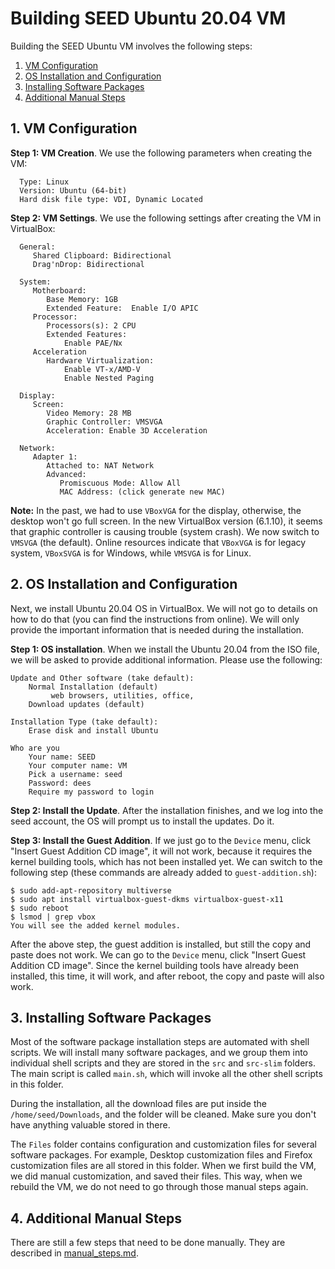 #  Building SEED Ubuntu 20.04 VM


Building the SEED Ubuntu VM involves the following steps:

1. [VM Configuration](#1_-vm-configuration)
1. [OS Installation and Configuration](#2_-os-installation-and-configuration)
1. [Installing Software Packages](#3_-installing-software-packages)
1. [Additional Manual Steps](#4_-additional-manual-steps)


## 1. VM Configuration

**Step 1: VM Creation**. We use the following 
parameters when creating the VM:
```
  Type: Linux
  Version: Ubuntu (64-bit)
  Hard disk file type: VDI, Dynamic Located
```

**Step 2: VM Settings**.
We use the following settings after creating the VM in 
VirtualBox:

```
  General:
     Shared Clipboard: Bidirectional
     Drag'nDrop: Bidirectional

  System:
     Motherboard:
        Base Memory: 1GB
        Extended Feature:  Enable I/O APIC
     Processor:
        Processors(s): 2 CPU
        Extended Features:
            Enable PAE/Nx
     Acceleration
        Hardware Virtualization:
            Enable VT-x/AMD-V
            Enable Nested Paging

  Display:
     Screen:
        Video Memory: 28 MB
        Graphic Controller: VMSVGA
        Acceleration: Enable 3D Acceleration

  Network:
     Adapter 1:
        Attached to: NAT Network
        Advanced:
           Promiscuous Mode: Allow All
           MAC Address: (click generate new MAC)
```

**Note:** In the past, we had to use `VBoxVGA` for the display, otherwise,
the desktop won't go full screen. In the new VirtualBox version (6.1.10),
it seems that graphic controller is causing trouble (system crash). 
We now switch to `VMSVGA` (the default). 
Online resources indicate that `VBoxVGA` is for legacy system,
`VBoxSVGA` is for Windows, while `VMSVGA` is for Linux. 


## 2. OS Installation and Configuration

Next, we install Ubuntu 20.04 OS in VirtualBox. We will 
not go to details on how to do that (you can find the 
instructions from online). We will only provide 
the important information that is needed during the 
installation.

**Step 1: OS installation**. 
When we install the Ubuntu 20.04 from the ISO file, 
we will be asked to provide additional information. 
Please use the following:

```
Update and Other software (take default):
    Normal Installation (default)
         web browsers, utilities, office,
    Download updates (default)

Installation Type (take default):
    Erase disk and install Ubuntu

Who are you
    Your name: SEED
    Your computer name: VM
    Pick a username: seed
    Password: dees
    Require my password to login
```

**Step 2: Install the Update**.
After the installation finishes, and we 
log into the seed account, the OS will prompt us to 
install the updates. Do it.

**Step 3: Install the Guest Addition**.
If we just go to the `Device` menu, click "Insert Guest Addition CD image",
it will not work, because it requires the kernel building tools, which
has not been installed yet. We can switch to the following step (these 
commands are already added to `guest-addition.sh`):

```
$ sudo add-apt-repository multiverse
$ sudo apt install virtualbox-guest-dkms virtualbox-guest-x11
$ sudo reboot
$ lsmod | grep vbox
You will see the added kernel modules.
```

After the above step, the guest addition is installed, 
but still the copy and paste does not work. We can go
to the `Device` menu, click "Insert Guest Addition CD image".
Since the kernel building tools have already been installed, 
this time, it will work, and after reboot, the copy and paste 
will also work.


## 3. Installing Software Packages 

Most of the software package installation steps are automated with shell
scripts. We will install many software packages, and we group them
into individual shell scripts and they are stored 
in the `src` and `src-slim` folders. The main script is called `main.sh`, 
which will invoke all the other shell scripts in this folder. 

During the installation, all the download files are put inside the 
`/home/seed/Downloads`, and the folder will be cleaned. 
Make sure you don't have anything valuable stored in there.

The `Files` folder contains configuration and customization
files for several software packages. For example,
Desktop customization files and Firefox customization
files are all stored in this folder. When we first 
build the VM, we did manual customization, and saved 
their files. This way, when we rebuild the VM, we 
do not need to go through those manual steps again. 

## 4. Additional Manual Steps 

There are still a few steps that need to be done manually. They 
are described in [manual_steps.md](./doc/manual_steps.md).
